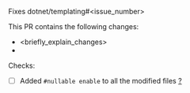 Fixes dotnet/templating#<issue_number>

This PR contains the following changes:
- <briefly_explain_changes>
- 

Checks:
- [ ] Added `#nullable enable` to all the modified files [?](https://github.com/dotnet/templating/wiki/Contributing#coding-style)